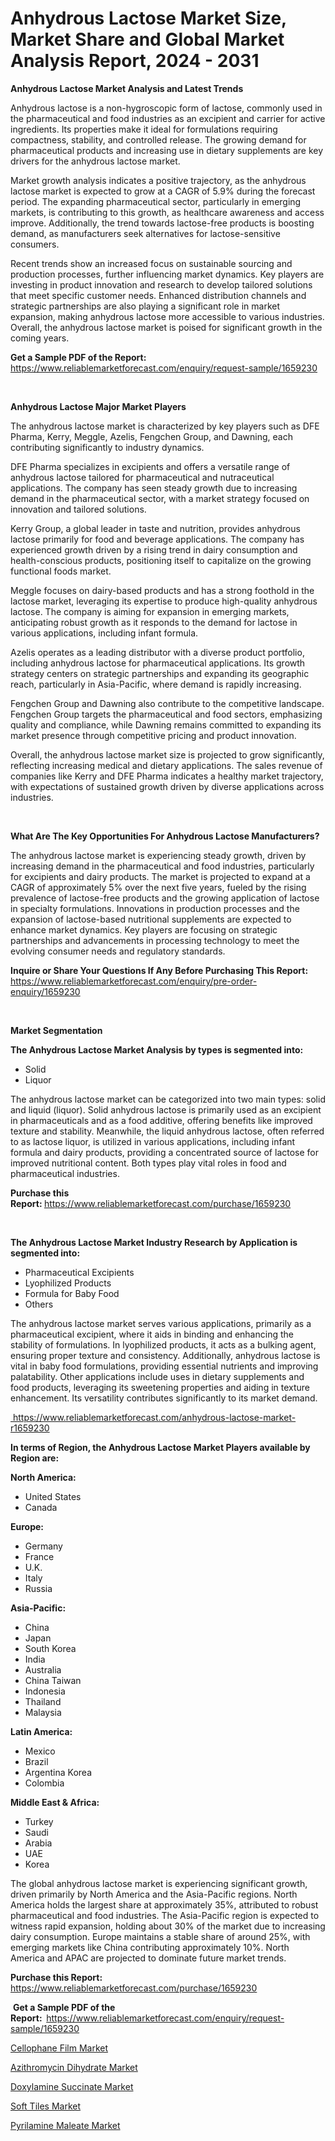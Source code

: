 <p><h1>Anhydrous Lactose Market Size, Market Share and Global Market Analysis Report, 2024 - 2031</h1></p><p><strong>Anhydrous Lactose Market Analysis and Latest Trends</strong></p>
<p><p>Anhydrous lactose is a non-hygroscopic form of lactose, commonly used in the pharmaceutical and food industries as an excipient and carrier for active ingredients. Its properties make it ideal for formulations requiring compactness, stability, and controlled release. The growing demand for pharmaceutical products and increasing use in dietary supplements are key drivers for the anhydrous lactose market. </p><p>Market growth analysis indicates a positive trajectory, as the anhydrous lactose market is expected to grow at a CAGR of 5.9% during the forecast period. The expanding pharmaceutical sector, particularly in emerging markets, is contributing to this growth, as healthcare awareness and access improve. Additionally, the trend towards lactose-free products is boosting demand, as manufacturers seek alternatives for lactose-sensitive consumers.</p><p>Recent trends show an increased focus on sustainable sourcing and production processes, further influencing market dynamics. Key players are investing in product innovation and research to develop tailored solutions that meet specific customer needs. Enhanced distribution channels and strategic partnerships are also playing a significant role in market expansion, making anhydrous lactose more accessible to various industries. Overall, the anhydrous lactose market is poised for significant growth in the coming years.</p></p>
<p><strong>Get a Sample PDF of the Report:&nbsp;</strong> <a href="https://www.reliablemarketforecast.com/enquiry/request-sample/1659230?utm_campaign=1140&utm_medium=2&utm_source=Github&utm_content=ia&utm_term=08112024&utm_id=anhydrous-lactose">https://www.reliablemarketforecast.com/enquiry/request-sample/1659230</a></p>
<p>&nbsp;</p>
<p><strong>Anhydrous Lactose Major Market Players</strong></p>
<p><p>The anhydrous lactose market is characterized by key players such as DFE Pharma, Kerry, Meggle, Azelis, Fengchen Group, and Dawning, each contributing significantly to industry dynamics.</p><p>DFE Pharma specializes in excipients and offers a versatile range of anhydrous lactose tailored for pharmaceutical and nutraceutical applications. The company has seen steady growth due to increasing demand in the pharmaceutical sector, with a market strategy focused on innovation and tailored solutions.</p><p>Kerry Group, a global leader in taste and nutrition, provides anhydrous lactose primarily for food and beverage applications. The company has experienced growth driven by a rising trend in dairy consumption and health-conscious products, positioning itself to capitalize on the growing functional foods market.</p><p>Meggle focuses on dairy-based products and has a strong foothold in the lactose market, leveraging its expertise to produce high-quality anhydrous lactose. The company is aiming for expansion in emerging markets, anticipating robust growth as it responds to the demand for lactose in various applications, including infant formula.</p><p>Azelis operates as a leading distributor with a diverse product portfolio, including anhydrous lactose for pharmaceutical applications. Its growth strategy centers on strategic partnerships and expanding its geographic reach, particularly in Asia-Pacific, where demand is rapidly increasing.</p><p>Fengchen Group and Dawning also contribute to the competitive landscape. Fengchen Group targets the pharmaceutical and food sectors, emphasizing quality and compliance, while Dawning remains committed to expanding its market presence through competitive pricing and product innovation.</p><p>Overall, the anhydrous lactose market size is projected to grow significantly, reflecting increasing medical and dietary applications. The sales revenue of companies like Kerry and DFE Pharma indicates a healthy market trajectory, with expectations of sustained growth driven by diverse applications across industries.</p></p>
<p>&nbsp;</p>
<p><strong>What Are The Key Opportunities For Anhydrous Lactose Manufacturers?</strong></p>
<p><p>The anhydrous lactose market is experiencing steady growth, driven by increasing demand in the pharmaceutical and food industries, particularly for excipients and dairy products. The market is projected to expand at a CAGR of approximately 5% over the next five years, fueled by the rising prevalence of lactose-free products and the growing application of lactose in specialty formulations. Innovations in production processes and the expansion of lactose-based nutritional supplements are expected to enhance market dynamics. Key players are focusing on strategic partnerships and advancements in processing technology to meet the evolving consumer needs and regulatory standards.</p></p>
<p><strong>Inquire or Share Your Questions If Any Before Purchasing This Report:</strong> <a href="https://www.reliablemarketforecast.com/enquiry/pre-order-enquiry/1659230?utm_campaign=1140&utm_medium=2&utm_source=Github&utm_content=ia&utm_term=08112024&utm_id=anhydrous-lactose">https://www.reliablemarketforecast.com/enquiry/pre-order-enquiry/1659230</a></p>
<p>&nbsp;</p>
<p><strong>Market Segmentation</strong></p>
<p><strong>The Anhydrous Lactose Market Analysis by types is segmented into:</strong></p>
<p><ul><li>Solid</li><li>Liquor</li></ul></p>
<p><p>The anhydrous lactose market can be categorized into two main types: solid and liquid (liquor). Solid anhydrous lactose is primarily used as an excipient in pharmaceuticals and as a food additive, offering benefits like improved texture and stability. Meanwhile, the liquid anhydrous lactose, often referred to as lactose liquor, is utilized in various applications, including infant formula and dairy products, providing a concentrated source of lactose for improved nutritional content. Both types play vital roles in food and pharmaceutical industries.</p></p>
<p><strong>Purchase this Report:&nbsp;</strong><a href="https://www.reliablemarketforecast.com/purchase/1659230?utm_campaign=1140&utm_medium=2&utm_source=Github&utm_content=ia&utm_term=08112024&utm_id=anhydrous-lactose">https://www.reliablemarketforecast.com/purchase/1659230</a></p>
<p>&nbsp;</p>
<p><strong>The Anhydrous Lactose Market Industry Research by Application is segmented into:</strong></p>
<p><ul><li>Pharmaceutical Excipients</li><li>Lyophilized Products</li><li>Formula for Baby Food</li><li>Others</li></ul></p>
<p><p>The anhydrous lactose market serves various applications, primarily as a pharmaceutical excipient, where it aids in binding and enhancing the stability of formulations. In lyophilized products, it acts as a bulking agent, ensuring proper texture and consistency. Additionally, anhydrous lactose is vital in baby food formulations, providing essential nutrients and improving palatability. Other applications include uses in dietary supplements and food products, leveraging its sweetening properties and aiding in texture enhancement. Its versatility contributes significantly to its market demand.</p></p>
<p><a href="https://www.reliablemarketforecast.com/anhydrous-lactose-market-r1659230?utm_campaign=1140&utm_medium=2&utm_source=Github&utm_content=ia&utm_term=08112024&utm_id=anhydrous-lactose">&nbsp;https://www.reliablemarketforecast.com/anhydrous-lactose-market-r1659230</a></p>
<p><strong>In terms of Region, the Anhydrous Lactose Market Players available by Region are:</strong></p>
<p>
    <p> <strong> North America: </strong>
        <ul>
            <li>United States</li>
            <li>Canada</li>
        </ul>
        </p> 
    <p> <strong> Europe: </strong>
        <ul>
            <li>Germany</li>
            <li>France</li>
            <li>U.K.</li>
            <li>Italy</li>
            <li>Russia</li>
        </ul>
        </p> 
    <p> <strong> Asia-Pacific: </strong>
        <ul>
            <li>China</li>
            <li>Japan</li>
            <li>South Korea</li>
            <li>India</li>
            <li>Australia</li>
            <li>China Taiwan</li>
            <li>Indonesia</li>
            <li>Thailand</li>
            <li>Malaysia</li>
        </ul>
        </p> 
    <p> <strong> Latin America: </strong>
        <ul>
            <li>Mexico</li>
            <li>Brazil</li>
            <li>Argentina Korea</li>
            <li>Colombia</li>
        </ul>
        </p> 
    <p> <strong> Middle East & Africa: </strong>
        <ul>
            <li>Turkey</li>
            <li>Saudi</li>
            <li>Arabia</li>
            <li>UAE</li>
            <li>Korea</li>
        </ul>
    </p>
    </p>
<p><p>The global anhydrous lactose market is experiencing significant growth, driven primarily by North America and the Asia-Pacific regions. North America holds the largest share at approximately 35%, attributed to robust pharmaceutical and food industries. The Asia-Pacific region is expected to witness rapid expansion, holding about 30% of the market due to increasing dairy consumption. Europe maintains a stable share of around 25%, with emerging markets like China contributing approximately 10%. North America and APAC are projected to dominate future market trends.</p></p>
<p><strong>Purchase this Report: </strong><a href="https://www.reliablemarketforecast.com/purchase/1659230?utm_campaign=1140&utm_medium=2&utm_source=Github&utm_content=ia&utm_term=08112024&utm_id=anhydrous-lactose">https://www.reliablemarketforecast.com/purchase/1659230</a></p>
<p>&nbsp;<strong>Get a Sample PDF of the Report:&nbsp;&nbsp;</strong><a href="https://www.reliablemarketforecast.com/enquiry/request-sample/1659230?utm_campaign=1140&utm_medium=2&utm_source=Github&utm_content=ia&utm_term=08112024&utm_id=anhydrous-lactose">https://www.reliablemarketforecast.com/enquiry/request-sample/1659230</a></p>
<p><strong></strong></p>
<p><p><a href="https://github.com/elenif62bh/Market-Research-Report-List-1/blob/main/cellophane-film-market.md?utm_campaign=1140&utm_medium=2&utm_source=Github&utm_content=ia&utm_term=08112024&utm_id=anhydrous-lactose">Cellophane Film Market</a></p><p><a href="https://github.com/AKSHATREPORTPRIME/Market-Research-Report-List-6/blob/main/azithromycin-dihydrate-market.md?utm_campaign=1140&utm_medium=2&utm_source=Github&utm_content=ia&utm_term=08112024&utm_id=anhydrous-lactose">Azithromycin Dihydrate Market</a></p><p><a href="https://github.com/lilyet2b1/Market-Research-Report-List-1/blob/main/doxylamine-succinate-market.md?utm_campaign=1140&utm_medium=2&utm_source=Github&utm_content=ia&utm_term=08112024&utm_id=anhydrous-lactose">Doxylamine Succinate Market</a></p><p><a href="https://github.com/deshawnj39lau/Market-Research-Report-List-1/blob/main/soft-tiles-market.md?utm_campaign=1140&utm_medium=2&utm_source=Github&utm_content=ia&utm_term=08112024&utm_id=anhydrous-lactose">Soft Tiles Market</a></p><p><a href="https://github.com/indrystar/Market-Research-Report-List-5/blob/main/pyrilamine-maleate-market.md?utm_campaign=1140&utm_medium=2&utm_source=Github&utm_content=ia&utm_term=08112024&utm_id=anhydrous-lactose">Pyrilamine Maleate Market</a></p></p>